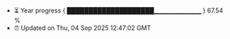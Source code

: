 - ⏳ Year progress { ████████████████████▁▁▁▁▁▁▁▁▁▁ } 67.54 %
- ⏰ Updated on Thu, 04 Sep 2025 12:47:02 GMT

